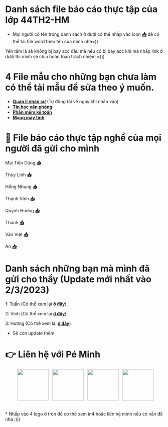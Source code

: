 # Danh sách file báo cáo thực tập của lớp 44TH2-HM
* Mọi người có tên trong danh sách ở dưới có thể nhấp vào icon **[📥](https://youtu.be/dQw4w9WgXcQ)** để có thể tải file word theo tên của mình nhé=))

Yên tâm là sẽ không bị bay acc đâu mà nếu có bị bay acc khi mà nhấp link ở dưới thì mình sẽ chịu hoàn toàn trách nhiệm =)))

# 4 File mẫu cho những bạn chưa làm có thể tải mẫu để sửa theo ý muốn.
* **[Quản lí nhân sự](https://drive.google.com/u/0/uc?id=1Au6fV78qie5VKNptFKYcUfwjjayEykBy&export=download)** (Tự động tải về ngay khi nhấn vào)
* **[Tin học văn phòng](https://drive.google.com/u/0/uc?id=1NcgH6F0Fudc5Masy3474Q8CwQK2ZVB99&export=download)**
* **[Phần mềm kế toán](https://drive.google.com/u/0/uc?id=1hOVggI1zoxFz5V8tWWoI1MtEe58s66NK&export=download)**
* **[Mạng máy tính](https://drive.google.com/u/0/uc?id=1hDuRvDQ_JrEApZ2RmdjPFcR_bUHCmw4F&export=download)**

# 📁 File báo cáo thực tập nghề của mọi người đã gửi cho mình
Mai Tiến Dũng **[📥](https://drive.google.com/u/0/uc?id=1BKf0jKhrrmtWhx4uZrXsiSjOt-qgugsT&export=download)**

Thùy Linh **[📥](https://drive.google.com/u/0/uc?id=1nqhOtbpUfTkdym4M-Z0f50SDT51n16_Z&export=download)**

Hồng Nhung **[📥](https://drive.google.com/u/0/uc?id=1lmVy4VoBg6nWIE-Z7QpgIMF-AuZqDrJw&export=download)**

Thành Vinh **[📥](https://drive.google.com/u/0/uc?id=1TU_E5RkbvvwRp1wLx7Vt9oONG38Hwhoi&export=download)**

Quỳnh Hương **[📥](https://drive.google.com/u/0/uc?id=1whCY448c6d0AA1A8PPVLH-umKPA2Wr1t&export=download)**

Thanh **[📥](https://drive.google.com/u/0/uc?id=1fbCNlgom5NmurLPrG7FttFFij1bsLztv&export=download)**

Văn Việt **[📥](https://drive.google.com/u/0/uc?id=1gmFL9BKQiagA5cFo8XxuGSmelO2SG1rs&export=download)**

An **[📥]()**

# Danh sách những bạn mà mình đã gửi cho thầy (Update mới nhất vào 2/3/2023)
1: Tuấn (Có thể xem lại **[ở đây](https://docs.google.com/document/d/1krP2H0yzOU79YVFAg-W4_a8rhZvucKiE/edit?usp=drivesdk&ouid=104603025346364171388&rtpof=true&sd=true)**)

2: Vinh (Có thể xem lại **[ở đây](https://docs.google.com/document/d/1TU_E5RkbvvwRp1wLx7Vt9oONG38Hwhoi/edit?usp=drivesdk&ouid=104603025346364171388&rtpof=true&sd=true)**)

3: Hương (Có thể xem lại **[ở đây](https://docs.google.com/document/d/1whCY448c6d0AA1A8PPVLH-umKPA2Wr1t/edit?usp=drivesdk&ouid=104603025346364171388&rtpof=true&sd=true)**)

* Sẽ còn update thêm

# 👉 Liên hệ với Pé Minh
<p align="center">
&nbsp; <a href="https://www.tiktok.com/@ngminh25" target="_blank" rel="noopener noreferrer"><img src="https://img.icons8.com/plasticine/100/000000/tiktok.png" width="100" /></a>    
&nbsp; <a href="https://github.com/peminh25" target="_blank" rel="noopener noreferrer"><img src="https://img.icons8.com/plasticine/100/000000/github.png" width="100" /></a>
&nbsp; <a href="https://www.facebook.com/pe.minh.25" target="_blank" rel="noopener noreferrer"><img src="https://img.icons8.com/plasticine/100/000000/facebook.png"  width="100" /></a>
&nbsp; <a href="https://m.me/100025964595861" target="_blank" rel="noopener noreferrer"><img src="https://img.icons8.com/plasticine/100/000000/facebook-messenger.png"  width="100" /></a>
</p>
<br>
<a href="#" target="_blank">
</a>  
</a>
* Nhấp vào 4 logo ở trên để có thể xem in4 hoặc liên hệ mình nếu có vấn đề nha :)))
